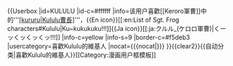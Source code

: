 {{Userbox
  |id=KULULU
  |id-c=#ffffff
  |info=该用户喜歡[[Keroro軍曹]]中的'''[[kururu|Kululu曹長]]([[上士]])'''，{{En icon}}[[:en:List of Sgt. Frog characters#Kululu|Ku~kukukuku!!!]]{{Ja icon}}[[:ja:クルル_(ケロロ軍曹)|くーッくッくッくッ!!!]]
  |info-c=yellow
  |info-s=9
  |border-c=#f5deb3
  |usercategory=喜歡Kululu的維基人
  |nocat={{{nocat|}}}
}}<noinclude>{{clear2}}{{自动分类|喜歡Kululu的維基人}}[[Category:漫画用户框模板]]</noinclude>